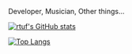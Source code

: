 Developer, Musician, Other things...

[![rtuf's GitHub stats](https://github-readme-stats.vercel.app/api?username=rtuf)](https://github.com/rtuf)


[![Top Langs](https://github-readme-stats.vercel.app/api/top-langs/?username=rtuf)](https://github.com/rtuf)
